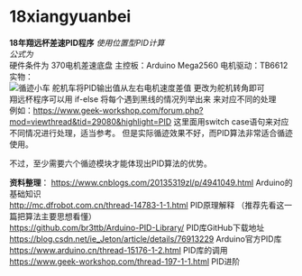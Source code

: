 # 18xiangyuanbei
**18年翔远杯差速PID程序**
*使用位置型PID计算*  
  *公式为*  
硬件条件为 370电机差速底盘 主控板：Arduino Mega2560 电机驱动：TB6612   
实物：  
![循迹小车](‪file:///C:/Users/Administrator/AppData/Roaming/Tencent/QQ/Temp/%7B5D40983B-0557-63AC-2CFC-A71C2FFEFAE7%7D.jpg)
舵机车将PID输出值从左右电机速度差值  更改为舵机转角即可    
翔远杯程序可以用 if-else 将每个遇到黑线的情况列举出来 来对应不同的处理    
例如：https://www.geek-workshop.com/forum.php?mod=viewthread&tid=29080&highlight=PID 这里面用switch case语句来对应不同情况进行处理，适当参考。
但是实际循迹效果不好，而PID算法非常适合循迹使用。   

不过，至少需要六个循迹模块才能体现出PID算法的优势。

**资料整理**：
<https://www.cnblogs.com/20135319zl/p/4941049.html> Arduino的基础知识    
<http://mc.dfrobot.com.cn/thread-14783-1-1.html> PID原理解释 （推荐先看这一篇把算法主要思想看懂）   
<https://github.com/br3ttb/Arduino-PID-Library/> PID库GitHub下载地址   
<https://blog.csdn.net/ie_Jeton/article/details/76913229> Arduino官方PID库   
<https://www.arduino.cn/thread-15176-1-2.html> PID库的调用    
<https://www.geek-workshop.com/thread-197-1-1.html> PID进阶   

